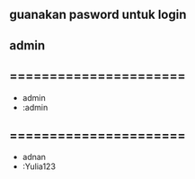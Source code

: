 ## guanakan pasword untuk login

## admin
## ======================
- admin 
- :admin
## ======================
- adnan
- :Yulia123

